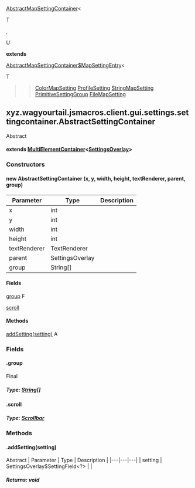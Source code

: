
[AbstractMapSettingContainer](1.9.2/xyz/wagyourtail/jsmacros/client/gui/settings/settingcontainer/AbstractMapSettingContainer.html)<

T

, 

U

 **extends** 

[AbstractMapSettingContainer$MapSettingEntry](1.9.2/xyz/wagyourtail/jsmacros/client/gui/settings/settingcontainer/AbstractMapSettingContainer.MapSettingEntry.html)<

T

>> [ColorMapSetting](1.9.2/xyz/wagyourtail/jsmacros/client/gui/settings/settingcontainer/ColorMapSetting.html) [ProfileSetting](1.9.2/xyz/wagyourtail/jsmacros/client/gui/settings/settingcontainer/ProfileSetting.html) [StringMapSetting](1.9.2/xyz/wagyourtail/jsmacros/client/gui/settings/settingcontainer/StringMapSetting.html) [PrimitiveSettingGroup](1.9.2/xyz/wagyourtail/jsmacros/client/gui/settings/settingcontainer/PrimitiveSettingGroup.html) [FileMapSetting](1.9.2/xyz/wagyourtail/jsmacros/client/gui/settings/settingcontainer/FileMapSetting.html)

xyz.wagyourtail.jsmacros.client.gui.settings.settingcontainer.AbstractSettingContainer
--------------------------------------------------------------------------------------

Abstract
#### extends [MultiElementContainer](1.9.2/xyz/wagyourtail/wagyourgui/containers/MultiElementContainer.html)<[SettingsOverlay](1.9.2/xyz/wagyourtail/jsmacros/client/gui/settings/SettingsOverlay.html)>

### Constructors

#### new AbstractSettingContainer (x, y, width, height, textRenderer, parent, group)

| Parameter | Type | Description |
|---|---|---|
| x | int |  |
| y | int |  |
| width | int |  |
| height | int |  |
| textRenderer | TextRenderer |  |
| parent | SettingsOverlay |  |
| group | String[] |  |



#### Fields

[group](#group)
F


[scroll](#scroll)



#### Methods

[addSetting(setting)](#addSetting-SettingsOverlay$SettingField-)
A



### Fields

#### .group

Final

##### Type: [String](https://docs.oracle.com/javase/8/docs/api/index.html?java/lang/String.html)[]



#### .scroll


##### Type: [Scrollbar](1.9.2/xyz/wagyourtail/wagyourgui/elements/Scrollbar.html)



### Methods

#### .addSetting(setting)

Abstract
| Parameter | Type | Description |
|---|---|---|
| setting | SettingsOverlay$SettingField<?> |  |

##### Returns: void




